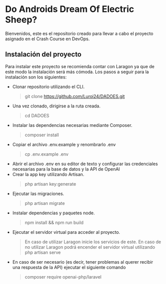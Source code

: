 # Do Androids Dream Of Electric Sheep?
Bienvenidos, este es el repositorio creado para llevar a cabo el proyecto asignado en el Crash Course en DevOps.


## Instalación del proyecto

Para instalar este proyecto se recomienda contar con Laragon ya que de este modo la instalación será más cómoda.
Los pasos a seguir para la instalación son los siguientes:
- Clonar repositorio utilizando el CLI.
	> git clone https://github.com/Luroi24/DADOES.git
- Una vez clonado, dirigirse a la ruta creada.
	> cd DADOES
- Instalar las dependencias necesarias mediante Composer.
	> composer install
- Copiar el archivo .env.example y renombrarlo .env
	> cp .env.example .env
- Abrir el archivo .env en su editor de texto y configurar las credenciales necesarias para la base de datos y la API de OpenAI
- Crear la app key utilizando Artisan.
	> php artisan key:generate
- Ejecutar las migraciones.
	> php artisan migrate
- Instalar dependencias y paquetes node.
	> npm install && npm run build
- Ejecutar el servidor virtual para acceder al proyecto.
	> En caso de utilizar Laragon inicie los servicios de este.
	> En caso de no utilizar Laragon podrá encender el servidor virtual utilizando php artisan serve
- En caso de ser necesario (es decir, tener problemas al querer recibir una respuesta de la API) ejecutar el siguiente comando
    > composer require openai-php/laravel
